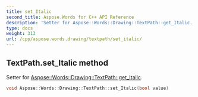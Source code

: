 ```yaml
---
title: set_Italic
second_title: Aspose.Words for C++ API Reference
description: 'Setter for Aspose::Words::Drawing::TextPath::get_Italic.'
type: docs
weight: 313
url: /cpp/aspose.words.drawing/textpath/set_italic/
---
```

## TextPath.set_Italic method


Setter for [Aspose::Words::Drawing::TextPath::get_Italic](../get_italic/).

```cpp
void Aspose::Words::Drawing::TextPath::set_Italic(bool value)
```

